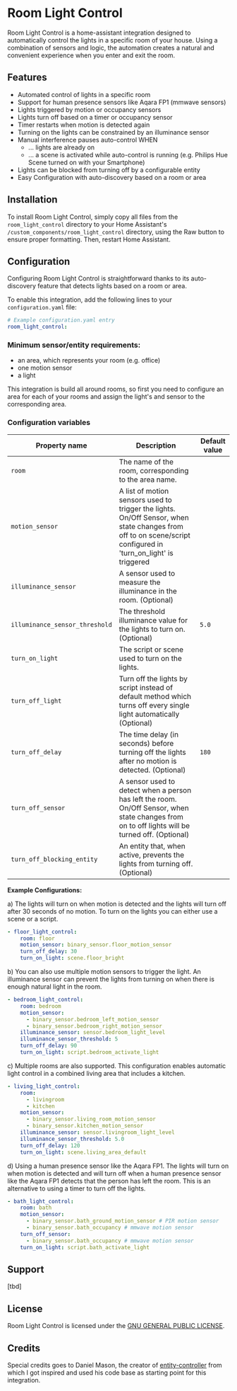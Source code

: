 # Room Light Control

Room Light Control is a home-assistant integration designed to automatically control the lights in a specific room of your house. 
Using a combination of sensors and logic, the automation creates a natural and convenient experience when you enter and exit the room.

## Features

- Automated control of lights in a specific room
- Support for human presence sensors like Aqara FP1 (mmwave sensors)
- Lights triggered by motion or occupancy sensors
- Lights turn off based on a timer or occupancy sensor
- Timer restarts when motion is detected again
- Turning on the lights can be constrained by an illuminance sensor
- Manual interference pauses auto-control WHEN
  - ... lights are already on
  - ... a scene is activated while auto-control is running (e.g. Philips Hue Scene turned on with your Smartphone)
- Lights can be blocked from turning off by a configurable entity
- Easy Configuration with auto-discovery based on a room or area

## Installation

To install Room Light Control, simply copy all files from the `room_light_control` directory to your Home Assistant's `/custom_components/room_light_control` directory, using the Raw button to ensure proper formatting. Then, restart Home Assistant.

## Configuration

Configuring Room Light Control is straightforward thanks to its auto-discovery feature that detects lights based on a room or area.

To enable this integration, add the following lines to your `configuration.yaml` file:

```yaml
# Example configuration.yaml entry
room_light_control:
```

### Minimum sensor/entity requirements:

- an area, which represents your room (e.g. office)
- one motion sensor
- a light

This integration is build all around rooms, so first you need to configure an area for each of your rooms and assign the light's and sensor to the corresponding area.

### Configuration variables
| Property name | Description | Default value |
| --- | --- | --- |
| `room` | The name of the room, corresponding to the area name. |  |
| `motion_sensor` | A list of motion sensors used to trigger the lights. On/Off Sensor, when state changes from off to on scene/script configured in 'turn_on_light' is triggered |  |
| `illuminance_sensor` | A sensor used to measure the illuminance in the room. (Optional) |  |
| `illuminance_sensor_threshold` | The threshold illuminance value for the lights to turn on. (Optional) | `5.0` |
| `turn_on_light` | The script or scene used to turn on the lights. |  |
| `turn_off_light` | Turn off the lights by script instead of default method which turns off every single light automatically (Optional) |  |
| `turn_off_delay` | The time delay (in seconds) before turning off the lights after no motion is detected. (Optional) | `180` |
| `turn_off_sensor` | A sensor used to detect when a person has left the room. On/Off Sensor, when state changes from on to off lights will be turned off. (Optional) |  |
| `turn_off_blocking_entity` | An entity that, when active, prevents the lights from turning off. (Optional) |  |


**Example Configurations:**

a) The lights will turn on when motion is detected and the lights will turn off after 30 seconds of no motion. To turn on the lights you can either use a scene or a script.
```yaml
- floor_light_control:
    room: floor
    motion_sensor: binary_sensor.floor_motion_sensor
    turn_off_delay: 30 
    turn_on_light: scene.floor_bright
```

b) You can also use multiple motion sensors to trigger the light. An illuminance sensor can prevent the lights from turning on when there is enough natural light in the room.

```yaml
- bedroom_light_control:
    room: bedroom
    motion_sensor: 
      - binary_sensor.bedroom_left_motion_sensor
      - binary_sensor.bedroom_right_motion_sensor
    illuminance_sensor: sensor.bedroom_light_level
    illuminance_sensor_threshold: 5
    turn_off_delay: 90
    turn_on_light: script.bedroom_activate_light
```

c) Multiple rooms are also supported. This configuration enables automatic light control in a combined living area that includes a kitchen.
```yaml
- living_light_control:
    room: 
      - livingroom
      - kitchen
    motion_sensor: 
      - binary_sensor.living_room_motion_sensor
      - binary_sensor.kitchen_motion_sensor
    illuminance_sensor: sensor.livingroom_light_level
    illuminance_sensor_threshold: 5.0            
    turn_off_delay: 120           
    turn_on_light: scene.living_area_default
```

d) Using a human presence sensor like the Aqara FP1. The lights will turn on when motion is detected and will turn off when a human presence sensor like the Aqara FP1 detects that the person has left the room. This is an alternative to using a timer to turn off the lights.
```yaml
- bath_light_control:
    room: bath
    motion_sensor: 
      - binary_sensor.bath_ground_motion_sensor # PIR motion sensor
      - binary_sensor.bath_occupancy # mmwave motion sensor
    turn_off_sensor:
      - binary_sensor.bath_occupancy # mmwave motion sensor
    turn_on_light: script.bath_activate_light 
```


## Support

[tbd]

## License

Room Light Control is licensed under the [GNU GENERAL PUBLIC LICENSE](LICENSE).

## Credits

Special credits goes to Daniel Mason, the creator of [entity-controller](https://github.com/danobot/entity-controller) from which I got inspired and used his code base as starting point for this integration.
